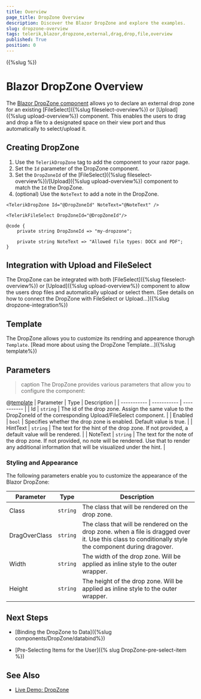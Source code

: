 ```yaml
---
title: Overview
page_title: DropZone Overview
description: Discover the Blazor DropZone and explore the examples.
slug: dropzone-overview
tags: telerik,blazor,dropzone,external,drag,drop,file,overview
published: True
position: 0
---
```


({%slug %})

# Blazor DropZone Overview

The <a href="https://www.telerik.com/blazor-ui/dropzone" target="_blank">Blazor DropZone component</a> allows yo to declare an external drop zone for an existing [FileSelect]({%slug fileselect-overview%}) or [Upload]({%slug upload-overview%}) component. This enables the users to drag and drop a file to a designated space on their view port and thus automatically to select/upload it.

## Creating DropZone

1. Use the `TelerikDropZone` tag to add the component to your razor page.
1. Set the `Id` parameter of the DropZone component.
1. Set the `DropZoneId` of the [FileSelect]({%slug fileselect-overview%})/[Upload]({%slug upload-overview%}) component to match the `Id` the DropZone.
1. (optional) Use the `NoteText` to add a note in the DropZone.


````CSHTML
<TelerikDropZone Id="@DropZoneId" NoteText="@NoteText" />

<TelerikFileSelect DropZoneId="@DropZoneId"/>

@code {
    private string DropZoneId => "my-dropzone";

    private string NoteText => "Allowed file types: DOCX and PDF";
}
````

## Integration with Upload and FileSelect

The DropZone can be integrated with both [FileSelect]({%slug fileselect-overview%}) or [Upload]({%slug upload-overview%}) component to allow the users drop files and automatically upload or select them. [See details on how to connect the DropZone with FileSelect or Upload...]({%slug dropzone-integration%})

## Template

The DropZone allows you to customize its rendring and appearence thorugh `Template`. [Read more about using the DropZone Template...]({%slug template%})

## Parameters

>caption The DropZone provides various parameters that allow you to configure the component:

@[template](/_contentTemplates/common/parameters-table-styles.md#table-layout)
| Parameter | Type | Description |
| ----------- | ----------- | ----------- |
| Id | `string` | The id of the drop zone. Assign the same value to the DropZoneId of the corresponding Upload/FileSelect component. |
| Enabled | `bool` | Specifies whether the drop zone is enabled. Default value is true. |
| HintText | `string` | The text for the hint of the drop zone. If not provided, a default value will be rendered. |
| NoteText | `string` | The text for the note of the drop zone. If not provided, no note will be rendered. Use that to render any additional information that will be visualized under the hint. |

### Styling and Appearance

The following parameters enable you to customize the appearance of the Blazor DropZone:

|  Parameter | Type  | Description |
| ----------- | ----------- | ----------- |
| Class | `string` | The class that will be rendered on the drop zone. |
| DragOverClass | `string` | The class that will be rendered on the drop zone. when a file is dragged over it. Use this class to conditionally style the component during dragover. |
| Width | `string` | The width of the drop zone. Will be applied as inline style to the outer wrapper. |
| Height | `string` | The height of the drop zone. Will be applied as inline style to the outer wrapper. |


## Next Steps

* [Binding the DropZone to Data]({%slug components/DropZone/databind%})

* [Pre-Selecting Items for the User]({% slug DropZone-pre-select-item %})


## See Also

  * [Live Demo: DropZone](https://demos.telerik.com/blazor-ui/dropzone/overview)
